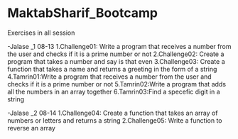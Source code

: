 # MaktabSharif_Bootcamp
Exercises in all session


-Jalase _1 08-13
1.Challenge01:
Write a program that receives a number from the user and checks if it is a prime number or not
2.Challenge02:
Create a program that takes a number and say is that even
3.Challenge03:
Create a function that takes a name and returns a greeting in the form of a string
4.Tamrin01:Write a program that receives a number from the user and checks if it is a prime number or not
5.Tamrin02:Write a program that adds all the numbers in an array together
6.Tamrin03:Find a specefic digit in a string

-Jalase _2 08-14
1.Challenge04:
Create a function that takes an array of numbers or letters and returns a string
2.Challenge05:
Write a function to reverse an array

